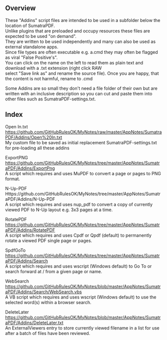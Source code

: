 Overview
--------

These "Addins" script files are intended to be used in a subfolder below the location of SumatraPDF. \
Unlike plugins that are preloaded and occupy resources these files are expected to be used "on demand". \
They are written to be used independently and many can also be used as external standalone apps. \
Since file types are often executable e.g. a.cmd they may often be flagged as viral "False Positive's". \
You can click on the name on the left to read them as plain text and download with a .txt extension (right click RAW \
select "Save link as" and rename the source file). Once you are happy, that the content is not harmful, rename to .cmd

Some Addins are so small they don't need a file folder of their own but are written with an inclusive description so you can cut and paste them into other files such as SumatraPDF-settings.txt.

Index
-----

Open In.txt \
https://github.com/GitHubRulesOK/MyNotes/raw/master/AppNotes/SumatraPDF/Addins/Open%20In.txt \
My custom file to be saved as initial replacement SumatraPDF-settings.txt for pre-loading all these addins

ExportPNG \
https://github.com/GitHubRulesOK/MyNotes/tree/master/AppNotes/SumatraPDF/Addins/ExportPng \
A script which requires and uses MuPDF to convert a page or pages to PNG format.
		
N-Up-PDF \
Https://github.com/GitHubRulesOK/MyNotes/tree/master/AppNotes/SumatraPDF/Addins/N-Up-PDF \
A script which requires and uses nup_pdf to convert a copy of currently viewed PDF to N-Up layout e.g. 3x3 pages at a time.

RotatePDF \
https://github.com/GitHubRulesOK/MyNotes/tree/master/AppNotes/SumatraPDF/Addins/RotatePDF \
A script which requires and uses Cpdf or Qpdf (default) to permanently rotate a viewed PDF single page or pages.

SpdfGoTo \
https://github.com/GitHubRulesOK/MyNotes/tree/master/AppNotes/SumatraPDF/Addins/Search \
A script which requires and uses wscript (Windows default) to Go To or search forward at / from a given page or name.
		
WebSearch \
https://github.com/GitHubRulesOK/MyNotes/blob/master/AppNotes/SumatraPDF/Addins/Search/WebSearch.vbs \
A VB script which requires and uses wscript (Windows default) to use the selected word(s) within a browser search.
		
DeleteLater \
https://github.com/GitHubRulesOK/MyNotes/blob/master/AppNotes/SumatraPDF/Addins/DeleteLater.txt \
An ExternalViewers entry to store currently viewed filename in a list for use after a batch of files have been reviewed.

